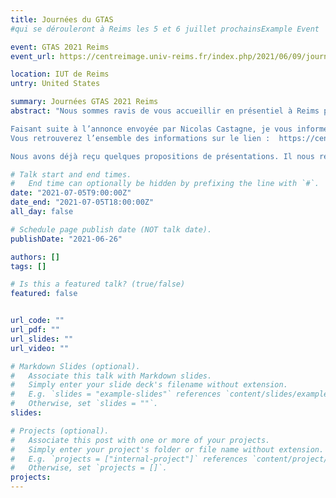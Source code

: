 ```yaml
---
title: Journées du GTAS
#qui se dérouleront à Reims les 5 et 6 juillet prochainsExample Event

event: GTAS 2021 Reims
event_url: https://centreimage.univ-reims.fr/index.php/2021/06/09/journees-2021-du-gtas-animation-et-simulation-du-gdr-ig-rv/

location: IUT de Reims
untry: United States

summary: Journées GTAS 2021 Reims
abstract: "Nous sommes ravis de vous accueillir en présentiel à Reims pour les prochaines journées du GT animation et simulation du GDR IGRV. Nous espérons redonner à tous le goût du partage de la science en présentiel.

Faisant suite à l’annonce envoyée par Nicolas Castagne, je vous informe que les inscriptions sont ouvertes !
Vous retrouverez l’ensemble des informations sur le lien :  https://centreimage.univ-reims.fr/index.php/2021/06/09/journees-2021-du-gtas-animation-et-simulation-du-gdr-ig-rv/

Nous avons déjà reçu quelques propositions de présentations. Il nous reste encore de nombreux créneaux. N’hésitez pas à nous envoyer vos propositions."

# Talk start and end times.
#   End time can optionally be hidden by prefixing the line with `#`.
date: "2021-07-05T9:00:00Z"
date_end: "2021-07-05T18:00:00Z"
all_day: false

# Schedule page publish date (NOT talk date).
publishDate: "2021-06-26"

authors: []
tags: []

# Is this a featured talk? (true/false)
featured: false


url_code: ""
url_pdf: ""
url_slides: ""
url_video: ""

# Markdown Slides (optional).
#   Associate this talk with Markdown slides.
#   Simply enter your slide deck's filename without extension.
#   E.g. `slides = "example-slides"` references `content/slides/example-slides.md`.
#   Otherwise, set `slides = ""`.
slides:

# Projects (optional).
#   Associate this post with one or more of your projects.
#   Simply enter your project's folder or file name without extension.
#   E.g. `projects = ["internal-project"]` references `content/project/deep-learning/index.md`.
#   Otherwise, set `projects = []`.
projects:
---
```

